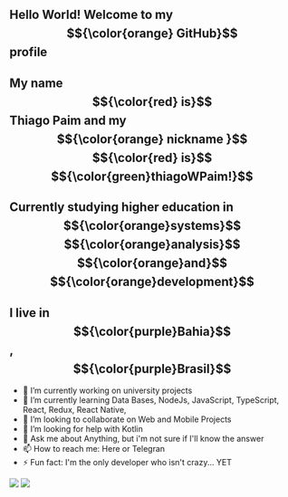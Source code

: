 ## Hello World! Welcome to my $${\color{orange} GitHub}$$ profile
## My name $${\color{red} is}$$ Thiago Paim and my $${\color{orange} nickname }$$ $${\color{red} is}$$ $${\color{green}thiagoWPaim!}$$

## Currently studying higher education in $${\color{orange}systems}$$  $${\color{orange}analysis}$$ $${\color{orange}and}$$ $${\color{orange}development}$$
## I live in $${\color{purple}Bahia}$$, $${\color{purple}Brasil}$$

- 🔭 I’m currently working on university projects
- 🌱 I’m currently learning Data Bases, NodeJs, JavaScript, TypeScript, React, Redux, React Native, 
- 👯 I’m looking to collaborate on Web and Mobile Projects
- 🤔 I’m looking for help with Kotlin
- 💬 Ask me about Anything, but i'm not sure if I'll know the answer
- 📫 How to reach me: Here or Telegran
- ⚡ Fun fact: I'm the only developer who isn't crazy... YET

<div>
<a href = "mailto:thiagowpaim@gmail.com"><img loading="lazy" src="https://img.shields.io/badge/Gmail-D14836?style=for-the-badge&logo=gmail&logoColor=white" target="_blank"></a>
<a href="https://www.linkedin.com/in/thiago-paim/" target="_blank"><img loading="lazy" src="https://img.shields.io/badge/-LinkedIn-%230077B5?style=for-the-badge&logo=linkedin&logoColor=white" target="_blank"></a>   
</div>
          
          

<!--
**ThiagoWPaim/thiagowpaim** is a ✨ _special_ ✨ repository because its `README.md` (this file) appears on your GitHub profile.

Here are some ideas to get you started:

- 🔭 I’m currently working on university projects
- 🌱 I’m currently learning Data Bases, NodeJs, JavaScript, TypeScript, React, Redux, React Native, 
- 👯 I’m looking to collaborate on Web and Mobile Projects
- 🤔 I’m looking for help with Kotlin
- 💬 Ask me about Anything, but i'm not sure if I'll know the answer
- 📫 How to reach me: Here or Telegran
- ⚡ Fun fact: I'm the only developer who isn't crazy... YET
-->
